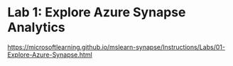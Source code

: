 # Lab 1: Explore Azure Synapse Analytics

https://microsoftlearning.github.io/mslearn-synapse/Instructions/Labs/01-Explore-Azure-Synapse.html
